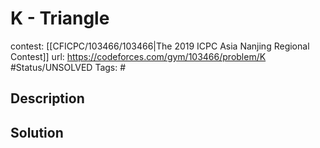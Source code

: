 # K - Triangle

contest: [[CFICPC/103466/103466|The 2019 ICPC Asia Nanjing Regional Contest]]
url: https://codeforces.com/gym/103466/problem/K
#Status/UNSOLVED
Tags: #

## Description

## Solution

